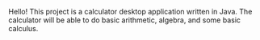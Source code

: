 Hello! This project is a calculator desktop application written in Java. The calculator will be able to do basic arithmetic, algebra, and some basic calculus.
